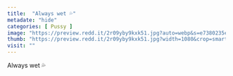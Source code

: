 ```yaml
---
title:  "Always wet 💦"
metadate: "hide"
categories: [ Pussy ]
image: "https://preview.redd.it/2r09yby9kxk51.jpg?auto=webp&s=e7380235ee080c2247ab9d7f0d900960f2547bd0"
thumb: "https://preview.redd.it/2r09yby9kxk51.jpg?width=1080&crop=smart&auto=webp&s=3f646887ae77e344a59d6d5acbf7667c56de21cd"
visit: ""
---
```

Always wet 💦
